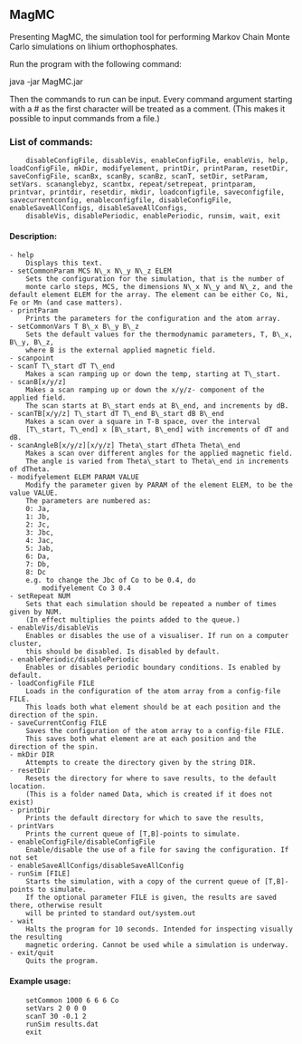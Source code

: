 ## MagMC

Presenting MagMC, the simulation tool for performing Markov Chain Monte Carlo simulations on lihium orthophosphates.

Run the program with the following command:

java -jar MagMC.jar

Then the commands to run can be input. Every command argument starting with a # as the first character will be treated as a comment. (This makes it possible to input commands from a file.)


### List of commands:
		disableConfigFile, disableVis, enableConfigFile, enableVis, help, loadConfigFile, mkDir, modifyelement, printDir, printParam, resetDir, saveConfigFile, scanBx, scanBy, scanBz, scanT, setDir, setParam, setVars. scananglebyz, scantbx, repeat/setrepeat, printparam, printvar, printdir, resetdir, mkdir, loadconfigfile, saveconfigfile, savecurrentconfig, enableconfigfile, disableConfigFile, enableSaveAllConfigs, disableSaveAllConfigs, 
		disableVis, disablePeriodic, enablePeriodic, runsim, wait, exit
		
#### Description:
	- help 
		Displays this text.
	- setCommonParam MCS N\_x N\_y N\_z ELEM
		Sets the configuration for the simulation, that is the number of 
		monte carlo steps, MCS, the dimensions N\_x N\_y and N\_z, and the default element ELEM for the array. The element can be either Co, Ni, Fe or Mn (and case matters).
	- printParam
		Prints the parameters for the configuration and the atom array. 
	- setCommonVars T B\_x B\_y B\_z
		Sets the default values for the thermodynamic parameters, T, B\_x, B\_y, B\_z, 
		where B is the external applied magnetic field.
	- scanpoint
	- scanT T\_start dT T\_end
		Makes a scan ramping up or down the temp, starting at T\_start.
    - scanB[x/y/z]
		Makes a scan ramping up or down the x/y/z- component of the applied field. 
		The scan starts at B\_start ends at B\_end, and increments by dB.
    - scanTB[x/y/z] T\_start dT T\_end B\_start dB B\_end
		Makes a scan over a square in T-B space, over the interval 
		[T\_start, T\_end] x [B\_start, B\_end] with increments of dT and dB.
    - scanAngleB[x/y/z][x/y/z] Theta\_start dTheta Theta\_end
	    Makes a scan over different angles for the applied magnetic field. 
	    The angle is varied from Theta\_start to Theta\_end in increments of dTheta.
	- modifyelement ELEM PARAM VALUE
		Modify the parameter given by PARAM of the element ELEM, to be the value VALUE.
		The parameters are numbered as: 
		0: Ja, 
		1: Jb, 
		2: Jc, 
		3: Jbc, 
		4: Jac, 
		5: Jab, 
		6: Da, 
		7: Db, 
		8: Dc
		e.g. to change the Jbc of Co to be 0.4, do
			modifyelement Co 3 0.4
	- setRepeat NUM
		Sets that each simulation should be repeated a number of times given by NUM. 
		(In effect multiplies the points added to the queue.)
	- enableVis/disableVis
		Enables or disables the use of a visualiser. If run on a computer cluster, 
		this should be disabled. Is disabled by default.
	- enablePeriodic/disablePeriodic
		Enables or disables periodic boundary conditions. Is enabled by default.
	- loadConfigFile FILE
		Loads in the configuration of the atom array from a config-file FILE. 
		This loads both what element should be at each position and the direction of the spin. 
	- saveCurrentConfig FILE
		Saves the configuration of the atom array to a config-file FILE.
		This saves both what element are at each position and the direction of the spin.
	- mkDir DIR
		Attempts to create the directory given by the string DIR.
	- resetDir
		Resets the directory for where to save results, to the default location. 
		(This is a folder named Data, which is created if it does not exist)
	- printDir
		Prints the default directory for which to save the results,  
	- printVars
		Prints the current queue of [T,B]-points to simulate.
	- enableConfigFile/disableConfigFile
		Enable/disable the use of a file for saving the configuration. If not set
	- enableSaveAllConfigs/disableSaveAllConfig
	- runSim [FILE]
		Starts the simulation, with a copy of the current queue of [T,B]-points to simulate. 
		If the optional parameter FILE is given, the results are saved there, otherwise result 
		will be printed to standard out/system.out
	- wait
		Halts the program for 10 seconds. Intended for inspecting visually the resulting 
		magnetic ordering. Cannot be used while a simulation is underway.
	- exit/quit
		Quits the program.

#### Example usage:
	    
	    setCommon 1000 6 6 6 Co
	    setVars 2 0 0 0
	    scanT 30 -0.1 2
	    runSim results.dat
	    exit